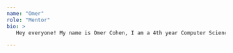 ```yaml
---
name: "Omer"
role: "Mentor"
bio: >
   Hey everyone! My name is Omer Cohen, I am a 4th year Computer Science major, I transferred into the major from Mathematical Sciences my  Sophomore year. I’m interested in Machine learning, business analytic software and IOS mobile app development! Unfortunately, UCSB doesn’t offer any courses in Swift however I took it upon myself to learn it. This summer I am interning at a defense contractor in Goleta called L3 Technologies in Goleta. There I worked applications that involved socket programming in C, as well as a User Interface application in visual basic (.net). Some of the CS courses I’ve taken include: Artificial Intelligence (cs165a), Parallel Programming (cs140), Computer Networking (176a), Data Structures and Algorithms II (130B). When I’m not programming, I like to play basketball, I am a huge Lakers fan, and I like food. I took cs56 in the Fall of 2017, please feel free to contact me if you have any questions or need advice! 

---
```

